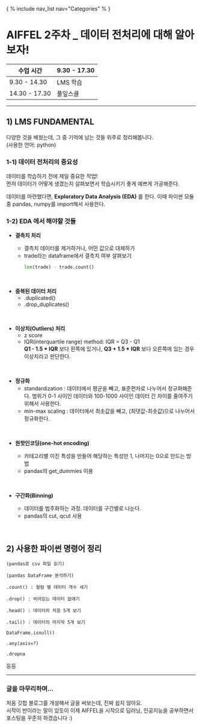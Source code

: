 { % include nav_list nav="Categories" % }

# AIFFEL 2주차 _ 데이터 전처리에 대해 알아보자!

|수업 시간|9.30 - 17.30|
|---|---|
| 9.30 - 14.30 | LMS 학습|
|14.30 - 17.30 | 풀잎스쿨 |

<hr/>

## 1) LMS FUNDAMENTAL
다양한 것을 배웠는데, 그 중 기억에 남는 것들 위주로 정리해봅니다.    
(사용한 언어: python)

### 1-1) 데이터 전처리의 중요성
데이터를 학습하기 전에 제일 중요한 작업!    
먼저 데이터가 어떻게 생겼는지 살펴보면서 학습시키기 좋게 예쁘게 가공해준다.

데이터를 마련했다면, **Exploratory Data Analysis (EDA)** 를 한다. 이때 파이썬 모듈 중 pandas, numpy를 import해서 사용한다.   

### 1-2) EDA 에서 해야할 것들

* __결측치 처리__

  - 결측치 데이터를 제거하거나, 어떤 값으로 대체하기
  - trade라는 dataframe에서 결측치 여부 살펴보기
     ```python
     len(trade) - trade.count()
     ```     
<br/>

* __중복된 데이터 처리__
    - .duplicated()  
    - .drop_duplicates()    
<br/>

* __이상치(Outliers) 처리__
    - z score
    - IQR(interquartile range) method: IQR = Q3 - Q1    
         **Q1 - 1.5 * IQR** 보다 왼쪽에 있거나, **Q3 + 1.5 * IQR** 보다 오른쪽에 있는 경우 이상치라고 판단한다.    
<br/>

* __정규화__
    - standardization : 데이터에서 평균을 빼고, 표준편차로 나누어서 정규화해준다. 범위가 0-1 사이인 데이터와 100-1000 사이인 데이터 간 차이를 줄여주기 위해서 사용한다.   
    - min-max scaling : 데이터에서 최솟값을 빼고, (최댓값-최솟값)으로 나누어서 정규화한다.   
<br/>

* __원핫인코딩(one-hot encoding)__

    - 카테고리별 이진 특성을 만들어 해당하는 특성만 1, 나머지는 0으로 만드는 방법
    - pandas의 get_dummies 이용    
<br/>

* __구간화(Binning)__

  - 데이터를 범주화하는 과정. 데이터를 구간별로 나눈다.
  - pandas의 cut, qcut 사용  
<br/>

## 2) 사용한 파이썬 명령어 정리

    (pandas로 csv 파일 읽기)

    (pandas DataFrame 분석하기)

    .count() : 컬럼 별 데이터 개수 세기

    .drop() : 비어있는 데이터 없애기

    .head() : 데이터의 처음 5개 보기

    .tail() : 데이터의 마지막 5개 보기

    DataFrame.isnull()

    .any(axis=?)

    .dropna  

등등   
<hr/>   

### 글을 마무리하며...
처음 깃헙 블로그를 개설해서 글을 써보는데, 진짜 쉽지 않아요.   
시작이 반이라는 말이 있듯이 이제 AIFFEL을 시작으로 딥러닝, 인공지능을 공부하면서 포스팅을 꾸준히 하겠습니다 :)

